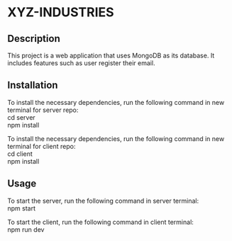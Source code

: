 # XYZ-INDUSTRIES

## Description

This project is a web application that uses MongoDB as its database. It includes features such as user register their email.

## Installation

To install the necessary dependencies, run the following command in new terminal for server repo:
<br />
cd server 
<br />
npm install
<br />

To install the necessary dependencies, run the following command in new terminal for client repo:
<br />
cd client 
<br />
npm install
<br />

## Usage

To start the server, run the following command in server terminal:
<br />
npm start
<br />


To start the client, run the following command in client terminal:
<br />
npm run dev
<br />
